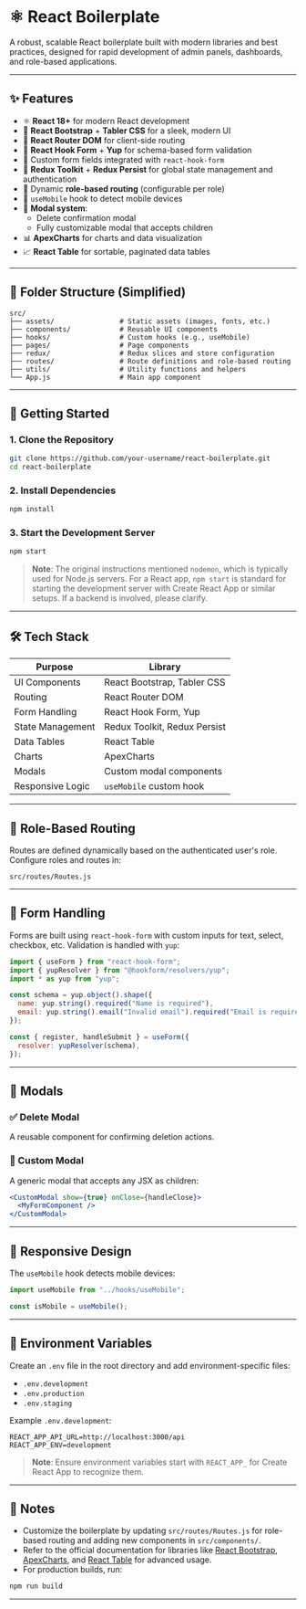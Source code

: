 # ⚛️ React Boilerplate

A robust, scalable React boilerplate built with modern libraries and best practices, designed for rapid development of admin panels, dashboards, and role-based applications.

---

## ✨ Features

- ⚛️ **React 18+** for modern React development
- 🎨 **React Bootstrap** + **Tabler CSS** for a sleek, modern UI
- 🧭 **React Router DOM** for client-side routing
- 🧾 **React Hook Form** + **Yup** for schema-based form validation
- 🧩 Custom form fields integrated with `react-hook-form`
- 🔐 **Redux Toolkit** + **Redux Persist** for global state management and authentication
- 🧠 Dynamic **role-based routing** (configurable per role)
- 📱 `useMobile` hook to detect mobile devices
- 🧼 **Modal system**:
  - Delete confirmation modal
  - Fully customizable modal that accepts children
- 📊 **ApexCharts** for charts and data visualization
- 📈 **React Table** for sortable, paginated data tables

---

## 📁 Folder Structure (Simplified)

```
src/
├── assets/                # Static assets (images, fonts, etc.)
├── components/            # Reusable UI components
├── hooks/                 # Custom hooks (e.g., useMobile)
├── pages/                 # Page components
├── redux/                 # Redux slices and store configuration
├── routes/                # Route definitions and role-based routing
├── utils/                 # Utility functions and helpers
└── App.js                 # Main app component
```

---

## 🚀 Getting Started

### 1. Clone the Repository

```bash
git clone https://github.com/your-username/react-boilerplate.git
cd react-boilerplate
```

### 2. Install Dependencies

```bash
npm install
```

### 3. Start the Development Server

```bash
npm start
```

> **Note**: The original instructions mentioned `nodemon`, which is typically used for Node.js servers. For a React app, `npm start` is standard for starting the development server with Create React App or similar setups. If a backend is involved, please clarify.

---

## 🛠️ Tech Stack

| Purpose          | Library                      |
| ---------------- | ---------------------------- |
| UI Components    | React Bootstrap, Tabler CSS  |
| Routing          | React Router DOM             |
| Form Handling    | React Hook Form, Yup         |
| State Management | Redux Toolkit, Redux Persist |
| Data Tables      | React Table                  |
| Charts           | ApexCharts                   |
| Modals           | Custom modal components      |
| Responsive Logic | `useMobile` custom hook      |

---

## 🔐 Role-Based Routing

Routes are defined dynamically based on the authenticated user's role. Configure roles and routes in:

```
src/routes/Routes.js
```

---

## 🧾 Form Handling

Forms are built using `react-hook-form` with custom inputs for text, select, checkbox, etc. Validation is handled with `yup`:

```javascript
import { useForm } from "react-hook-form";
import { yupResolver } from "@hookform/resolvers/yup";
import * as yup from "yup";

const schema = yup.object().shape({
  name: yup.string().required("Name is required"),
  email: yup.string().email("Invalid email").required("Email is required"),
});

const { register, handleSubmit } = useForm({
  resolver: yupResolver(schema),
});
```

---

## 🧼 Modals

### ✅ Delete Modal

A reusable component for confirming deletion actions.

### 🧩 Custom Modal

A generic modal that accepts any JSX as children:

```jsx
<CustomModal show={true} onClose={handleClose}>
  <MyFormComponent />
</CustomModal>
```

---

## 📱 Responsive Design

The `useMobile` hook detects mobile devices:

```javascript
import useMobile from "../hooks/useMobile";

const isMobile = useMobile();
```

---

## 📜 Environment Variables

Create an `.env` file in the root directory and add environment-specific files:

- `.env.development`
- `.env.production`
- `.env.staging`

Example `.env.development`:

```
REACT_APP_API_URL=http://localhost:3000/api
REACT_APP_ENV=development
```

> **Note**: Ensure environment variables start with `REACT_APP_` for Create React App to recognize them.

---

## 📝 Notes

- Customize the boilerplate by updating `src/routes/Routes.js` for role-based routing and adding new components in `src/components/`.
- Refer to the official documentation for libraries like [React Bootstrap](https://react-bootstrap.github.io/), [ApexCharts](https://apexcharts.com/), and [React Table](https://react-table.tanstack.com/) for advanced usage.
- For production builds, run:

```bash
npm run build
```

---
